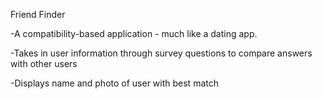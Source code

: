 Friend Finder

-A compatibility-based application - much like a dating app.

-Takes in user information through survey questions to compare answers with other users

-Displays name and photo of user with best match
